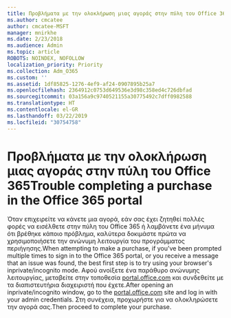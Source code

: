 ```yaml
---
title: Προβλήματα με την ολοκλήρωση μιας αγοράς στην πύλη του Office 365
ms.author: cmcatee
author: cmcatee-MSFT
manager: mnirkhe
ms.date: 2/23/2018
ms.audience: Admin
ms.topic: article
ROBOTS: NOINDEX, NOFOLLOW
localization_priority: Priority
ms.collection: Adm_O365
ms.custom: ''
ms.assetid: 1df85825-1276-4ef9-af24-0907895b25a7
ms.openlocfilehash: 2364912c0753d649536e3d98c358ed4c726dbfad
ms.sourcegitcommit: 03a156a9c9740521155a30775492c7dff0982588
ms.translationtype: HT
ms.contentlocale: el-GR
ms.lasthandoff: 03/22/2019
ms.locfileid: "30754758"
---
```

# <a name="trouble-completing-a-purchase-in-the-office-365-portal"></a><span data-ttu-id="4b4e0-102">Προβλήματα με την ολοκλήρωση μιας αγοράς στην πύλη του Office 365</span><span class="sxs-lookup"><span data-stu-id="4b4e0-102">Trouble completing a purchase in the Office 365 portal</span></span>

<span data-ttu-id="4b4e0-103">Όταν επιχειρείτε να κάνετε μια αγορά, εάν σας έχει ζητηθεί πολλές φορές να εισέλθετε στην πύλη του Office 365 ή λαμβάνετε ένα μήνυμα ότι βρέθηκε κάποιο πρόβλημα, καλύτερα δοκιμάστε πρώτα να χρησιμοποιήσετε την ανώνυμη λειτουργία του προγράμματος περιήγησης.</span><span class="sxs-lookup"><span data-stu-id="4b4e0-103">When attempting to make a purchase, if you've been prompted multiple times to sign in to the Office 365 portal, or you receive a message that an issue was found, the best first step is to try using your browser's inprivate/incognito mode.</span></span> <span data-ttu-id="4b4e0-104">Αφού ανοίξετε ένα παράθυρο ανώνυμης λειτουργίας, μεταβείτε στην τοποθεσία [portal.office.com](https://portal.office.com) και συνδεθείτε με τα διαπιστευτήρια διαχειριστή που έχετε.</span><span class="sxs-lookup"><span data-stu-id="4b4e0-104">After opening an inprivate/incognito window, go to the [portal.office.com](https://portal.office.com) site and log in with your admin credentials.</span></span> <span data-ttu-id="4b4e0-105">Στη συνέχεια, προχωρήστε για να ολοκληρώσετε την αγορά σας.</span><span class="sxs-lookup"><span data-stu-id="4b4e0-105">Then proceed to complete your purchase.</span></span> 
  

